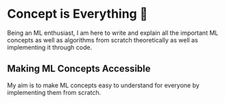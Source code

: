 # Concept is Everything 🙌

Being an ML enthusiast, I am here to write and explain all the important ML concepts as well as algorithms from scratch theoretically as well as implementing it through code.

## Making ML Concepts Accessible

My aim is to make ML concepts easy to understand for everyone by implementing them from scratch.
